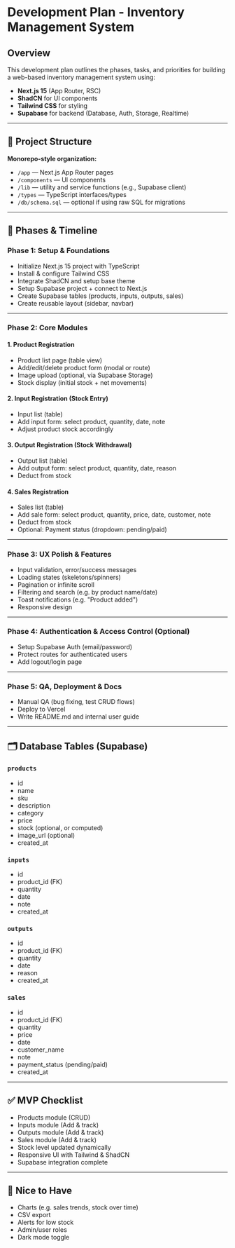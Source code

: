 # Development Plan - Inventory Management System

## Overview

This development plan outlines the phases, tasks, and priorities for building a web-based inventory management system using:

- **Next.js 15** (App Router, RSC)
- **ShadCN** for UI components
- **Tailwind CSS** for styling
- **Supabase** for backend (Database, Auth, Storage, Realtime)

---

## 🧱 Project Structure

**Monorepo-style organization:**
- `/app` — Next.js App Router pages
- `/components` — UI components
- `/lib` — utility and service functions (e.g., Supabase client)
- `/types` — TypeScript interfaces/types
- `/db/schema.sql` — optional if using raw SQL for migrations

---

## 📅 Phases & Timeline

### **Phase 1: Setup & Foundations**

- Initialize Next.js 15 project with TypeScript
- Install & configure Tailwind CSS
- Integrate ShadCN and setup base theme
- Setup Supabase project + connect to Next.js
- Create Supabase tables (products, inputs, outputs, sales)
- Create reusable layout (sidebar, navbar)

---

### **Phase 2: Core Modules**

#### **1. Product Registration**
- Product list page (table view)
- Add/edit/delete product form (modal or route)
- Image upload (optional, via Supabase Storage)
- Stock display (initial stock + net movements)

#### **2. Input Registration (Stock Entry)**
- Input list (table)
- Add input form: select product, quantity, date, note
- Adjust product stock accordingly

#### **3. Output Registration (Stock Withdrawal)**
- Output list (table)
- Add output form: select product, quantity, date, reason
- Deduct from stock

#### **4. Sales Registration**
- Sales list (table)
- Add sale form: select product, quantity, price, date, customer, note
- Deduct from stock
- Optional: Payment status (dropdown: pending/paid)

---

### **Phase 3: UX Polish & Features**

- Input validation, error/success messages
- Loading states (skeletons/spinners)
- Pagination or infinite scroll
- Filtering and search (e.g. by product name/date)
- Toast notifications (e.g. "Product added")
- Responsive design

---

### **Phase 4: Authentication & Access Control (Optional)**

- Setup Supabase Auth (email/password)
- Protect routes for authenticated users
- Add logout/login page

---

### **Phase 5: QA, Deployment & Docs**

- Manual QA (bug fixing, test CRUD flows)
- Deploy to Vercel
- Write README.md and internal user guide

---

## 🗂️ Database Tables (Supabase)

### `products`
- id
- name
- sku
- description
- category
- price
- stock (optional, or computed)
- image_url (optional)
- created_at

### `inputs`
- id
- product_id (FK)
- quantity
- date
- note
- created_at

### `outputs`
- id
- product_id (FK)
- quantity
- date
- reason
- created_at

### `sales`
- id
- product_id (FK)
- quantity
- price
- date
- customer_name
- note
- payment_status (pending/paid)
- created_at

---

## ✅ MVP Checklist

- Products module (CRUD)
- Inputs module (Add & track)
- Outputs module (Add & track)
- Sales module (Add & track)
- Stock level updated dynamically
- Responsive UI with Tailwind & ShadCN
- Supabase integration complete

---

## 🧠 Nice to Have

- Charts (e.g. sales trends, stock over time)
- CSV export
- Alerts for low stock
- Admin/user roles
- Dark mode toggle

